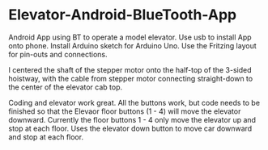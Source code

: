 # Elevator-Android-BlueTooth-App

Android App using BT to operate a model elevator.   Use usb to install App onto phone.   Install Arduino sketch for Arduino Uno.
Use the Fritzing layout for pin-outs and connections.  

I centered the shaft of the stepper motor onto the half-top of the 3-sided hoistway, with the cable from stepper motor connecting 
straight-down to the center of the elevator cab top.

Coding and elevator work great.  All the buttons work, but code needs to be finished so that the Elevaor floor buttons (1 - 4) will move the elevator downward.  Currently the floor buttons 1 - 4 only move the elevator up and stop at each floor.  Uses the elevator down button to move car downward and stop at each floor. 


